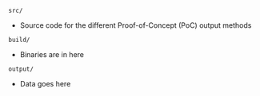 `src/`
- Source code for the different Proof-of-Concept (PoC) output methods

`build/`
- Binaries are in here

`output/`
- Data goes here